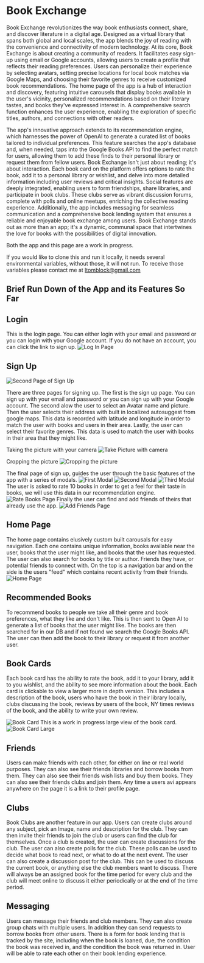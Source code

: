 # Book Exchange

Book Exchange revolutionizes the way book enthusiasts connect, share, and discover literature in a digital age. Designed as a virtual library that spans both global and local scales, the app blends the joy of reading with the convenience and connectivity of modern technology. At its core, Book Exchange is about creating a community of readers. It facilitates easy sign-up using email or Google accounts, allowing users to create a profile that reflects their reading preferences. Users can personalize their experience by selecting avatars, setting precise locations for local book matches via Google Maps, and choosing their favorite genres to receive customized book recommendations. The home page of the app is a hub of interaction and discovery, featuring intuitive carousels that display books available in the user's vicinity, personalized recommendations based on their literary tastes, and books they've expressed interest in. A comprehensive search function enhances the user experience, enabling the exploration of specific titles, authors, and connections with other readers.

The app's innovative approach extends to its recommendation engine, which harnesses the power of OpenAI to generate a curated list of books tailored to individual preferences. This feature searches the app's database and, when needed, taps into the Google Books API to find the perfect match for users, allowing them to add these finds to their personal library or request them from fellow users. Book Exchange isn't just about reading; it's about interaction. Each book card on the platform offers options to rate the book, add it to a personal library or wishlist, and delve into more detailed information including user reviews and critical insights. Social features are deeply integrated, enabling users to form friendships, share libraries, and participate in book clubs. These clubs serve as vibrant discussion forums, complete with polls and online meetups, enriching the collective reading experience. Additionally, the app includes messaging for seamless communication and a comprehensive book lending system that ensures a reliable and enjoyable book exchange among users. Book Exchange stands out as more than an app; it's a dynamic, communal space that intertwines the love for books with the possibilities of digital innovation.

Both the app and this page are a work in progress.

If you would like to clone this and run it locally, it needs several environmental variables, without those, it will not run.  To receive those variables please contact me at <ltomblock@gmail.com>

## Brief Run Down of the App and its Features So Far

## Login

This is the login page.  You can either login with your email and password or you can login with your Google account.  If you do not have an account, you can click the link to sign up.
![Log In Page](/LogIn.png)

## Sign Up

![Second Page of Sign Up](/signUp2.png)

There are three pages for signing up.  The first is the sign up page.  You can sign up with your email and password or you can sign up with your Google account. The second alow the user to select an Avatar name and picture.  Then the user selects their address with built in localized autosuggest from google maps. This data is recorded with latitude and longitude in order to match the user with books and users in their area.  Lastly, the user can select their favorite genres.  This data is used to match the user with books in their area that they might like.

Taking the picture with your camera
![Take Picture with camera](/takeAviPic.png)

Cropping the picture
![Cropping the picture](/cropPhoto.png)

The final page of sign up, guides the user through the basic features of the app with a series of modals.
![First Modal](/modal1.png)
![Second Modal](/modal2.png)
![Third Modal](/modal3.png)
The user is asked to rate 10 books in order to get a feel for their taste in books, we will use this data in our recommendation engine.
![Rate Books Page](/rateBooks.png)
Finally the user can find and add friends of theirs that already use the app.
![Add Friends Page](/FindFriends.png)

## Home Page

The home page contains elusively custom built carousals for easy navigation. Each one contains unique information, books available near the user, books that the user might like, and books that the user has requested.  The user can also search for books by title or author. Friends they have, or potential friends to connect with. On the top is a navigation bar and on the side is the users "feed" which contains recent activity from their friends.
![Home Page](/homePage.png)

## Recommended Books

To recommend books to people we take all their genre and book preferences, what they like and don't like. This is then sent to Open AI to generate a list of books that the user might like. The books are then searched for in our DB and if not found we search the Google Books API.  The user can then add the book to their library or request it from another user.

## Book Cards

Each book card has the ability to rate the book, add it to your library, add it to you wishlist, and the ability to see more information about the book.  Each card is clickable to view a larger more in depth version.  This includes a description of the book, users who have the book in their library locally, clubs discussing the book, reviews by users of the book, NY times reviews of the book, and the ability to write your own review.

![Book Card](/bookCard.png)
This is a work in progress large view of the book card.
![Book Card Large](/bigBook.png)

## Friends

Users can make friends with each other, for either on line or real world purposes.  They can also see their friends libraries and borrow books from them.  They can also see their friends wish lists and buy them books.  They can also see their friends clubs and join them. Any time a users avi appears anywhere on the page it is a link to their profile page.

## Clubs

Book Clubs are another feature in our app.  Users can create clubs around any subject, pick an Image, name and description for the club.  They can then invite their friends to join the club or users can find the club for themselves.  Once a club is created, the user can create discussions for the club.  The user can also create polls for the club.  These polls can be used to decide what book to read next, or what to do at the next event.  The user can also create a discussion post for the club.  This can be used to discuss the current book, or anything else the club members want to discuss. There will always be an assigned book for the time period for every club and the club will meet online to discuss it either periodically or at the end of the time period.

## Messaging

Users can message their friends and club members.  They can also create group chats with multiple users. In addition they can send requests to borrow books from other users.  There is a form for book lending that is tracked by the site, including when the book is loaned, due, the condition the book was received in, and the condition the book was returned in.  User will be able to rate each other on their book lending experience.

